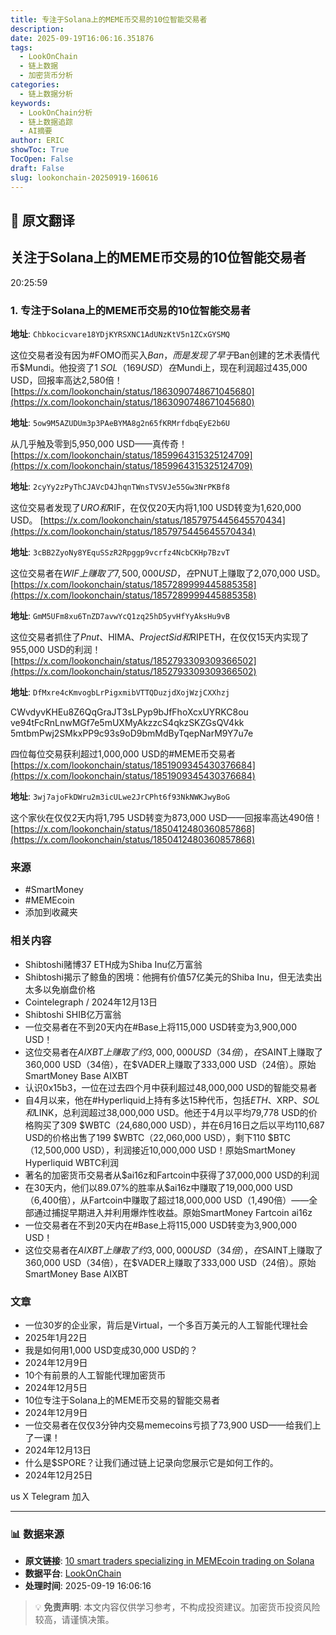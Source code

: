 ```yaml
---
title: 专注于Solana上的MEME币交易的10位智能交易者
description: 
date: 2025-09-19T16:06:16.351876
tags:
  - LookOnChain
  - 链上数据
  - 加密货币分析
categories:
  - 链上数据分析
keywords:
  - LookOnChain分析
  - 链上数据追踪
  - AI摘要
author: ERIC
showToc: True
TocOpen: False
draft: False
slug: lookonchain-20250919-160616
---
```


## 📝 原文翻译

<div class='translation-content'>

## 关注于Solana上的MEME币交易的10位智能交易者

20:25:59

### 1. 专注于Solana上的MEME币交易的10位智能交易者

**地址**: `Chbkocicvare18YDjKYRSXNC1AdUNzKtV5n1ZCxGYSMQ`

这位交易者没有因为#FOMO而买入$Ban，而是发现了早于$Ban创建的艺术表情代币$Mundi。他投资了1 $SOL（169 USD）在$Mundi上，现在利润超过435,000 USD，回报率高达2,580倍！
[https://x.com/lookonchain/status/1863090748671045680](https://x.com/lookonchain/status/1863090748671045680)

**地址**: `5ow9M5AZUDUm3p3PAeBYMA8g2n65fKRMrfdbqEyE2b6U`

从几乎触及零到5,950,000 USD——真传奇！
[https://x.com/lookonchain/status/1859964315325124709](https://x.com/lookonchain/status/1859964315325124709)

**地址**: `2cyYy2zPyThCJAVcD4JhqnTWnsTVSVJe55Gw3NrPKBf8`

这位交易者发现了$URO和$RIF，在仅仅20天内将1,100 USD转变为1,620,000 USD。
[https://x.com/lookonchain/status/1857975445645570434](https://x.com/lookonchain/status/1857975445645570434)

**地址**: `3cBB2ZyoNy8YEquSSzR2Rpggp9vcrfz4NcbCKHp7BzvT`

这位交易者在$WIF上赚取了7,500,000 USD，在$PNUT上赚取了2,070,000 USD。
[https://x.com/lookonchain/status/1857289999445885358](https://x.com/lookonchain/status/1857289999445885358)

**地址**: `GmM5UFm8xu6TnZD7avwYcQ1zq25hD5yvHfYyAksHu9vB`

这位交易者抓住了$Pnut、$HIMA、$ProjectSid和$RIPETH，在仅仅15天内实现了955,000 USD的利润！
[https://x.com/lookonchain/status/1852793309309366502](https://x.com/lookonchain/status/1852793309309366502)

**地址**: `DfMxre4cKmvogbLrPigxmibVTTQDuzjdXojWzjCXXhzj`

CWvdyvKHEu8Z6QqGraJT3sLPyp9bJfFhoXcxUYRKC8ou
ve94tFcRnLnwMGf7e5mUXMyAkzzcS4qkzSKZGsQV4kk
5mtbmPwj2SMkxPP9c93s9oD9bmMdByTqepNarM9Y7u7e

四位每位交易获利超过1,000,000 USD的#MEME币交易者
[https://x.com/lookonchain/status/1851909345430376684](https://x.com/lookonchain/status/1851909345430376684)

**地址**: `3wj7ajoFkDWru2m3icULwe2JrCPht6f93NkNWKJwyBoG`

这个家伙在仅仅2天内将1,795 USD转变为873,000 USD——回报率高达490倍！
[https://x.com/lookonchain/status/1850412480360857868](https://x.com/lookonchain/status/1850412480360857868)

### 来源
- #SmartMoney
- #MEMEcoin
- 添加到收藏夹

### 相关内容
- Shibtoshi赌博37 ETH成为Shiba Inu亿万富翁
- Shibtoshi揭示了鲸鱼的困境：他拥有价值57亿美元的Shiba Inu，但无法卖出太多以免崩盘价格
- Cointelegraph / 2024年12月13日
- Shibtoshi SHIB亿万富翁
- 一位交易者在不到20天内在#Base上将115,000 USD转变为3,900,000 USD！
- 这位交易者在$AIXBT上赚取了约3,000,000 USD（34倍），在$SAINT上赚取了360,000 USD（34倍），在$VADER上赚取了333,000 USD（24倍）。原始SmartMoney Base AIXBT
- 认识0x15b3，一位在过去四个月中获利超过48,000,000 USD的智能交易者
- 自4月以来，他在#Hyperliquid上持有多达15种代币，包括$ETH、$XRP、$SOL和$LINK，总利润超过38,000,000 USD。他还于4月以平均79,778 USD的价格购买了309 $WBTC（24,680,000 USD），并在6月16日之后以平均110,687 USD的价格出售了199 $WBTC（22,060,000 USD），剩下110 $BTC（12,500,000 USD），利润接近10,000,000 USD！原始SmartMoney Hyperliquid WBTC利润
- 著名的加密货币交易者从$ai16z和Fartcoin中获得了37,000,000 USD的利润
- 在30天内，他们以89.07%的胜率从$ai16z中赚取了19,000,000 USD（6,400倍），从Fartcoin中赚取了超过18,000,000 USD（1,490倍）——全部通过捕捉早期进入并利用爆炸性收益。原始SmartMoney Fartcoin ai16z
- 一位交易者在不到20天内在#Base上将115,000 USD转变为3,900,000 USD！
- 这位交易者在$AIXBT上赚取了约3,000,000 USD（34倍），在$SAINT上赚取了360,000 USD（34倍），在$VADER上赚取了333,000 USD（24倍）。原始SmartMoney Base AIXBT

### 文章
- 一位30岁的企业家，背后是Virtual，一个多百万美元的人工智能代理社会
- 2025年1月22日
- 我是如何用1,000 USD变成30,000 USD的？
- 2024年12月9日
- 10个有前景的人工智能代理加密货币
- 2024年12月5日
- 10位专注于Solana上的MEME币交易的智能交易者
- 2024年12月9日
- 一位交易者在仅仅3分钟内交易memecoins亏损了73,900 USD——给我们上了一课！
- 2024年12月13日
- 什么是$SPORE？让我们通过链上记录向您展示它是如何工作的。
- 2024年12月25日

us X Telegram 加入

</div>

---

### 📊 数据来源

- **原文链接**: [10 smart traders specializing in MEMEcoin trading on Solana](https://www.lookonchain.com/articles/1029)
- **数据平台**: [LookOnChain](https://www.lookonchain.com)
- **处理时间**: 2025-09-19 16:06:16

> 💡 **免责声明**: 本文内容仅供学习参考，不构成投资建议。加密货币投资风险较高，请谨慎决策。

